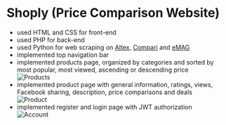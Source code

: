 # Shoply (Price Comparison Website)  
 - used HTML and CSS for front-end  
 - used PHP for back-end  
 - used Python for web scraping on [Altex](https://altex.ro/), [Compari](https://www.compari.ro/) and [eMAG](https://www.emag.ro/)
 - implemented top navigation bar  
 - implemented products page, organized by categories and sorted by most popular, most viewed, ascending or descending price  
   ![Products](https://github.com/georgiana-ojoc/Shoply/tree/main/GIFs/Products.gif)  
 - implemented product page with general information, ratings, views, Facebook sharing, description, price comparisons and deals  
   ![Product](https://github.com/georgiana-ojoc/Shoply/tree/main/GIFs/Product.gif)  
 - implemented register and login page with JWT authorization  
   ![Account](https://github.com/georgiana-ojoc/Shoply/tree/main/GIFs/Account.gif)  

